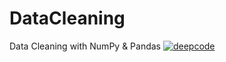 # DataCleaning
Data Cleaning with NumPy &amp; Pandas
[![deepcode](https://www.deepcode.ai/api/gh/badge?key=eyJhbGciOiJIUzI1NiIsInR5cCI6IkpXVCJ9.eyJwbGF0Zm9ybTEiOiJnaCIsIm93bmVyMSI6Im1laGVyYWJoaXNoZWsiLCJyZXBvMSI6IkRhdGFDbGVhbmluZyIsImluY2x1ZGVMaW50IjpmYWxzZSwiYXV0aG9ySWQiOjIyNTM3LCJpYXQiOjE1OTk4MDkyMTN9.dGFTBwq1EnRFCpk1CaDsBE8fcDUi8PuCSIUNqEgzTrc)](https://www.deepcode.ai/app/gh/meherabhishek/DataCleaning/_/dashboard?utm_content=gh%2Fmeherabhishek%2FDataCleaning)
